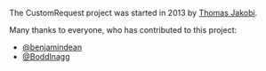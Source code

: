 The CustomRequest project was started in 2013 by [Thomas Jakobi](https://github.com/jako).

Many thanks to everyone, who has contributed to this project:

* [@benjamindean](https://github.com/benjamindean)
* [@Boddlnagg](https://github.com/Boddlnagg)
